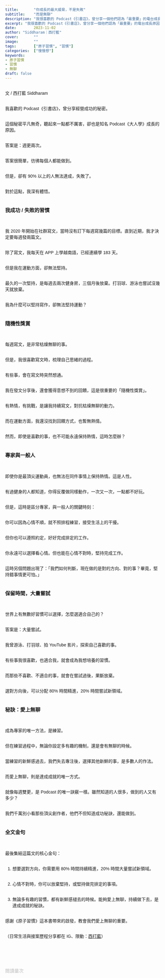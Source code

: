 ```yaml
---
title:       "你成長的最大威脅，不是失敗"
subtitle:    "而是無聊"
description: "我很喜歡的 Podcast《引書店》，曾分享一個他們認為「最重要」的電台成長原因..."
excerpt: "我很喜歡的 Podcast《引書店》，曾分享一個他們認為「最重要」的電台成長原因..."
date:        2023-11-02
author: "Siddharam｜西打藍"
cover:       ""
image:       ""
tags:        ["原子習慣", "習慣"]
categories:  ["慢慢想"]
keywords:
- 原子習慣
- 習慣
- 無聊
draft: false
---
```


<article style="font-family: 'Noto Sans TC', '微軟正黑體', sans-serif; font-weight: 300;">

<br>文 / 西打藍 Siddharam<br><br>

我喜歡的 Podcast《引書店》，曾分享經營成功的秘密。<br><br>

這個秘密平凡無奇，聽起來一點都不厲害，卻也是知名 Podcast《大人學》成長的原因。<br><br>

答案是：週更兩次。<br><br>

答案很簡單，彷彿每個人都能做到。<br><br>

但是，卻有 90% 以上的人無法達成，失敗了。<br><br>

對於這點，我深有體悟。<br><br>


<h3 class="article-h1-color">我成功 / 失敗的習慣</h3><br>

我 2020 年開始在社群寫文，當時沒有訂下每週寫幾篇的目標。直到近期，我才決定要每週發兩篇文。<br><br>

除了寫文，我每天在 APP 上學越南語，已經連續學 183 天。<br><br>

但是我在運動方面，卻無法堅持。<br><br>

最久的一次堅持，是每週去兩次健身房，三個月後放棄。打羽球、游泳也嘗試沒幾天就放棄。<br><br>

我為什麼可以堅持寫作，卻無法堅持運動？<br><br>


<h3 class="article-h1-color">隨機性獎賞</h3><br>

每週寫文，是非常枯燥無聊的事。<br><br>

但是，我很喜歡寫文時，梳理自己思緒的過程。<br><br>

有些事，會在寫文時突然想通。<br><br>

我在發文分享後，還會獲得意想不到的回饋，這是很重要的「隨機性獎賞」。<br><br>

有熱情，有挑戰，是讓我持續寫文，對抗枯燥無聊的動力。<br><br>

而在運動方面，我還沒找到回饋方式，也暫無熱情。<br><br>

然而，即使是喜歡的事，也不可能永遠保持熱情，這時怎麼辦？<br><br>


<h3 class="article-h1-color">專家與一般人</h3><br>

即使你是最頂尖運動員，也無法在同件事情上保持熱情。這是人性。<br><br>

有過健身的人都知道，你得反覆做同樣動作，一次又一次，一點都不好玩。<br><br>

但是，這時是區分專家，與一般人的關鍵時刻：<br><br>

你可以因為心情不順，就不照排程練習，接受生活上的干擾。<br><br>

但你也可以遵照約定，好好完成排定的工作。<br><br>

你永遠可以選擇看心情。但也能在心情不對時，堅持完成工作。<br><br>

這時另個問題出現了：「我們如何判斷，現在做的是對的方向、對的事？畢竟，堅持錯事情更可怕。」<br><br>


<h3 class="article-h1-color">保留時間，大量嘗試</h3><br>

世界上有無數好習慣可以選擇，怎麼選適合自己的？<br><br>

答案是：大量嘗試。<br><br>

我曾游泳、打羽球、拍 YouTube 影片，探索自己喜歡的事。<br><br>

有些事我很喜歡，也適合我，就會成為我想培養的習慣。<br><br>

而那些不喜歡、不適合的事，就會在嘗試過後，果斷放棄。<br><br>

選對方向後，可以分配 80% 時間精進，20% 時間嘗試新領域。<br><br>


<h3 class="article-h1-color">秘訣：愛上無聊</h3><br>

成為專家的唯一方法，是練習。<br><br>

但在練習過程中，無論你設定多有趣的機制，還是會有無聊的時候。<br><br>

當練習的新鮮感過去，我們失去專注後，選擇其他新鮮的事，是多數人的作法。<br><br>

而愛上無聊，則是達成成就的唯一方式。<br><br>

就像每週雙更，是 Podcast 的唯一訣竅一樣。雖然知道的人很多，做到的人又有多少？<br><br>

我們千萬別小看那些頂尖創作者，他們不但知道成功秘訣，還能做到。<br><br>


<h3 class="article-h1-color">全文金句</h3><br>

最後集結這篇文的核心金句：<br><br>

1. 想要選對方向，你需要用 80% 時間持續精進，20% 時間大量嘗試新領域。<br><br>

2. 心情不對時，你可以放棄堅持，或堅持做完排定的事項。<br><br>

3. 無論多有趣的習慣，都有新鮮感褪去的時候。能夠愛上無聊，持續做下去，是達成成就的秘訣。<br><br>

感謝《原子習慣》這本書帶來的啟發，教會我們愛上無聊的重要。<br><br>


<!-- 越來越多聽眾

無情的刻意練習。

前提當然是選對方向，如何選對？要做大量嘗試，80% 精進，20% 嘗試新領域。

成功/成長最大的威脅/敵人不是失敗，而是無聊
誰能處理每天訓練得無聊，一次又一次，反覆做著相同的舉重動作

想要開始一項新習慣後，一定會有無聊的時候，想放棄的時候。
健身房、寫作，當你很不想做時，就是考驗你會不會成長的一刻。

你可以選擇接受生活的干擾，或是按照既定行程做事
你永遠可以選擇看心情
心情不對，也會把工作做完

反覆做一件事，卻總能感受到趣味，是成就的唯一秘訣，你要愛上無聊

到了某個時間點，一切都要歸咎誰能處理每天訓練的無聊，一次又一次，反覆做著相同的舉重動作。

大家總是說熱情、真心渴望，結果當我們失去專注力，就無法保持熱情。

即使是成功人士，也會感覺到無聊、厭倦，但還是設法繼續。

要練習才能精通，但練習會讓事情變得無聊。

當失去新鮮感，感覺無聊後，就會讓我們想找尋新鮮感，結束進步。 -->


<!-- 
<!-- 案例 > 證明案例 > 壞處 > 怎麼改變（列步驟） > 結語總結金句 -->


（日常生活與接案歷程分享都在 IG、限動：<a href="https://www.instagram.com/sidd.blue/" target="_blank">西打藍</a>）<br><br>

<!-- <h3 class="article-h1-color"></h3><br> -->

<br><br><br>

</article>

<div style="color: #bfbfbf; font-size: 15px;" id="busuanzi_container_page_pv">
  閱讀量<span id="busuanzi_value_page_pv"></span>次
</div>

<script src="../../js/post.js"></script>

